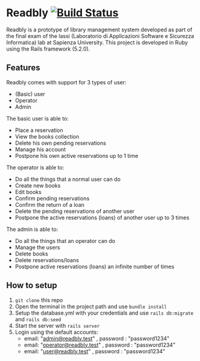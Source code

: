 # Readbly  [![Build Status](https://travis-ci.org/LithiumSR/readbly.svg?branch=master)](https://travis-ci.org/LithiumSR/readbly)

Readbly is a prototype of library management system developed as part of the final exam of the lassi (Laboratorio di Applicazioni Software e Sicurezza Informatica) lab at Sapienza University.
This project is developed in Ruby using the Rails framework (5.2.0).

## Features

Readbly comes with support for 3 types of user:
- (Basic) user
- Operator
- Admin

The basic user is able to:
- Place a reservation
- View the books collection
- Delete his own pending reservations 
- Manage his account
- Postpone his own active reservations up to 1 time

The operator is able to:
- Do all the things that a normal user can do
- Create new books
- Edit books
- Confirm pending reservations
- Confirm the return of a loan
- Delete the pending reservations of another user
- Postpone the active reservations (loans) of another user up to 3 times

The admin is able to:
- Do all the things that an operator can do
- Manage the users
- Delete books
- Delete reservations/loans
- Postpone active reservations (loans) an infinite number of times

## How to setup 

1.  ``git clone`` this repo 
2.  Open the terminal in the project path and use `bundle install`
3. Setup the database.yml with your credentials and use `rails db:migrate` and `rails db:seed`
4. Start the server with `rails server`
5. Login using the default accounts:
	- email: "admin@readbly.test" , password : "password1234"
	-  email: "operator@readbly.test" , password : "password1234"
	-  email: "user@readbly.test" , password : "password1234"
